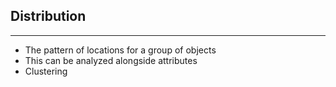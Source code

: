 ## Distribution

----

  - The pattern of locations for a group of objects
  - This can be analyzed alongside attributes
  - Clustering

